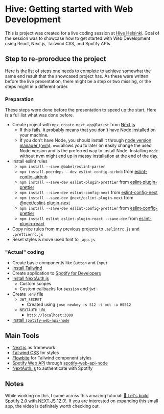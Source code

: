 # Hive: Getting started with Web Development
This is project was created for a live coding session at [Hive Helsinki](https://www.hive.fi/en/). Goal of the session was to showcase how to get started with Web Development using React, Next.js, Tailwind CSS, and Spotify APIs.

## Step to re-proroduce the project
Here is the list of steps one needs to complete to achieve somewhat the same end result that the showcased project has. As these were written before the live presentation, there might be a step or two missing, or the steps might in a different order.

### Preparation
These steps were done before the presentation to speed up the start. Here is a full list what was done before.
- Create project with `npx create-next-app@latest` from [Next.js](https://nextjs.org/docs/getting-started)
  - If this fails, it probably means that you don't have Node installed on your machine.
  - If you don't have Node, you should install it through [node version manager (nvm)](https://github.com/nvm-sh/nvm). `nvm` allows you to later on easily change the used Node version and is the preferred way to install Node. Installing `node` without nvm might end up in messy installation at the end of the day.
- Install eslint rules
  - `npm install --save @babel/eslint-parser`
  - `npx install-peerdeps --dev eslint-config-airbnb` from [eslint-config-airbnb](https://www.npmjs.com/package/eslint-config-airbnb)
  - `npm install --save-dev eslint-plugin-prettier` from [eslint-plugin-prettier](https://www.npmjs.com/package/eslint-plugin-prettier)
  - `npm install --save-dev eslint-config-next` from [eslint-config-next](https://www.npmjs.com/package/eslint-config-next)
  - `npm install --save-dev @next/eslint-plugin-next` from [@next/eslint-plugin-next](https://nextjs.org/docs/basic-features/eslint#eslint-plugin)
  - `npm install --save-dev eslint-config-prettier` from [eslint-config-prettier](https://github.com/prettier/eslint-config-prettier)
  - `npm install eslint eslint-plugin-react --save-dev` from [eslint-plugin-react](https://www.npmjs.com/package/eslint-plugin-react)
- Copy nice rules from my previous projects to `.eslintrc.js` and `.prettierrc.js`
- Reset styles & move used font to `_app.js`

### "Actual" coding
- Create basic components like `Button` and `Input`
- [Install Tailwind](https://tailwindcss.com/docs/guides/nextjs)
- Create application to [Spotify for Developers](https://developer.spotify.com/dashboard/applications)
- [Install NextAuth.js](https://next-auth.js.org/getting-started/example)
  - Custom scopes
  - Custom callbacks for `session` and `jwt`
- Create `.env` file
  - `JWT_SECRET`
    - Created using `jose newkey -s 512 -t oct -a HS512`
  - `NEXTAUTH_URL`
    - `http://localhost:3000`
- [Install `spotify-web-api-node`](https://github.com/thelinmichael/spotify-web-api-node)

## Main Tools
- [Next.js](https://nextjs.org/) as framework
- [Tailwind CSS](https://tailwindcss.com/) for styles
- [Flowbite](https://flowbite.com/) for Tailwind component styles
- [Spotify Web API](https://developer.spotify.com/documentation/web-api/) through [spotify-web-api-node](https://github.com/thelinmichael/spotify-web-api-node)
- [NextAuth.js](https://next-auth.js.org/) to authenticate with Spotify


## Notes
While working on this, I came across this amazing tutorial: [🔴 Let's build Spotify 2.0 with NEXT.JS 12.0!](https://www.youtube.com/watch?v=3xrko3GpYoU). If you are interested on expanding this small app, the video is definitely worth checking out.
